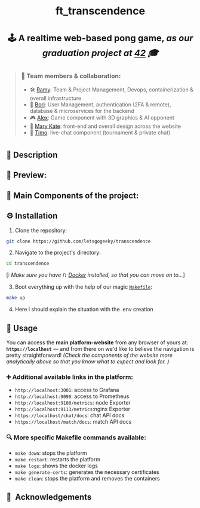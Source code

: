 #

# <p align="center">**ft_transcendence**</p>

# <p align="center"> <sup>🕹️ A realtime web-based pong game, _as our graduation project at [42](https://www.42network.org) 🎓_ </sup> </p>

> ### 👥 Team members & collaboration: 
> - 🛠️ [Ramy](https://github.com/letsgogeeky): Team & Project Management, Devops, containerization & overall infrastructure 
> - 🔐 [Bori](https://github.com/pisakbori): User Management, authentication (2FA & remote), database & microservices for the backend
> - 🎮 [Alex](https://github.com/aoprea42): Game component with 3D graphics & AI opponent
> - 🎨 [Mary Kate](https://github.com/MaryKateEvan): front-end and overall design across the website
> - 💬 [Timo](https://github.com/TimoKillinger): live-chat component (tournament & private chat)

#

## 📝 Description


## 👀 Preview:


## 🎯 Main Components of the project:


## ⚙️ Installation

1. Clone the repository:

```bash
git clone https://github.com/letsgogeeky/transcendence
```

2. Navigate to the project's directory:

```bash
cd transcendence
```
[❕ _Make sure you have <img src="https://skillicons.dev/icons?i=docker" alt="Docker" height="12"> [*Docker*](https://www.docker.com) installed, so that you can move on to..._]


3. Boot everything up with the help of our magic [`Makefile`](Makefile):

```bash
make up
```

4. Here I should explain the situation with the .env creation

## 🚀 Usage

You can access the **main platform-website** from any browser of yours at: **`https://localhost`** — and from there on we'd like to believe the navigation is pretty straightforward! _(Check the components of the website more analytically above so that you know what to expect and look for. )_

### ➕ Additional available links in the platform:
- `http://localhost:3001`: access to Grafana
- `http://localhost:9090`: access to Prometheus
- `http://localhost:9100/metrics`: node Exporter
- `http://localhost:9113/metrics`:nginx Exporter 
- `https://localhost/chat/docs`: chat API docs
- `https://localhost/match/docs`: match API docs

### 🔍 More specific **Makefile commands** available:
- `make down`: stops the platform
- `make restart`: restarts the platform
- `make logs`: shows the docker logs
- `make generate-certs`: generates the necessary certificates
- `make clean`: stops the platform and removes the containers


## 🙌 &nbsp;Acknowledgements